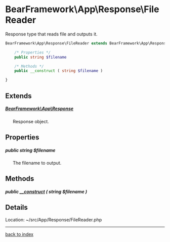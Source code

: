 # BearFramework\App\Response\FileReader

Response type that reads file and outputs it.

```php
BearFramework\App\Response\FileReader extends BearFramework\App\Response {

	/* Properties */
	public string $filename

	/* Methods */
	public __construct ( string $filename )

}
```

## Extends

##### [BearFramework\App\Response](bearframework.app.response.class.md)

&nbsp;&nbsp;&nbsp;&nbsp;&nbsp;&nbsp;Response object.

## Properties

##### public string $filename

&nbsp;&nbsp;&nbsp;&nbsp;&nbsp;&nbsp;The filename to output.

## Methods

##### public [__construct](bearframework.app.response.filereader.__construct.method.md) ( string $filename )

## Details

Location: ~/src/App/Response/FileReader.php

---

[back to index](index.md)

